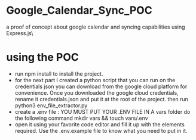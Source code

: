 # Google_Calendar_Sync_POC
a proof of concept about google calendar and syncing capabilities using Express.js\

# using the POC
- run npm install to install the project.
- for the next part I created a python script that you can run on the credentials json you can download from the google cloud platform for convenience. Once you downloaded the google cloud credentials, rename it credentials.json and put it at the root of the project. then run python3 env_file_extractor.py
- create a .env file : 
    YOU MUST PUT YOUR .ENV FILE IN A vars folder
    do the following command
    mkdir vars && touch vars/.env
- open it using your favorite code editor and fill it up with the elements required. Use the .env.example file to know what you need to put in it.


